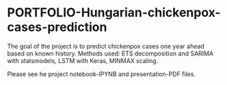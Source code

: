 # PORTFOLIO-Hungarian-chickenpox-cases-prediction
The goal of the project is to predict chickenpox cases one year ahead based on known history. Methods used: ETS decomposition and SARIMA with statsmodels, LSTM with Keras, MINMAX scaling.

Please see he project notebook-IPYNB and presentation-PDF files.

